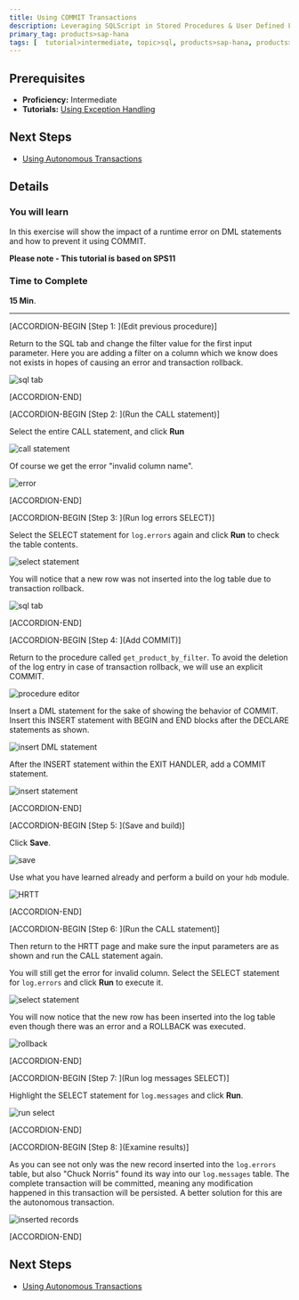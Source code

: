 ```yaml
---
title: Using COMMIT Transactions
description: Leveraging SQLScript in Stored Procedures & User Defined Functions through the use of COMMIT
primary_tag: products>sap-hana
tags: [  tutorial>intermediate, topic>sql, products>sap-hana, products>sap-hana\,-express-edition  ]
---
```

## Prerequisites  
- **Proficiency:** Intermediate
- **Tutorials:** [Using Exception Handling](https://www.sap.com/developer/tutorials/xsa-sqlscript-trans-exception.html)

## Next Steps
- [Using Autonomous Transactions](https://www.sap.com/developer/tutorials/xsa-sqlscript-trans-autonomous.html)

## Details
### You will learn  
In this exercise will show the impact of a runtime error on DML statements and how to prevent it using COMMIT.

**Please note - This tutorial is based on SPS11**

### Time to Complete
**15 Min**.

---


[ACCORDION-BEGIN [Step 1: ](Edit previous procedure)]

Return to the SQL tab and change the filter value for the first input parameter. Here you are adding a filter on a column which we know does not exists in hopes of causing an error and transaction rollback.

![sql tab](1.png)


[ACCORDION-END]

[ACCORDION-BEGIN [Step 2: ](Run the CALL statement)]

Select the entire CALL statement, and click **Run**

![call statement](2.png)

Of course we get the error "invalid column name".

![error](3.png)


[ACCORDION-END]

[ACCORDION-BEGIN [Step 3: ](Run log errors SELECT)]

Select the SELECT statement for `log.errors` again and click **Run** to check the table contents.  

![select statement](4.png)

You will notice that a new row was not inserted into the log table due to transaction rollback.

![sql tab](5.png)


[ACCORDION-END]

[ACCORDION-BEGIN [Step 4: ](Add COMMIT)]

Return to the procedure called `get_product_by_filter`. To avoid the deletion of the log entry in case of transaction rollback, we will use an explicit COMMIT.

![procedure editor](6.png)


Insert a DML statement  for the sake of showing the behavior of COMMIT. Insert this INSERT statement with BEGIN and END blocks after the DECLARE statements as shown.

![insert DML statement](7.png)

After the INSERT statement within the EXIT HANDLER, add a COMMIT statement.

![insert statement](8.png)


[ACCORDION-END]

[ACCORDION-BEGIN [Step 5: ](Save and build)]

Click **Save**.

![save](9.png)

Use what you have learned already and perform a build on your `hdb` module.

![HRTT](10.png)


[ACCORDION-END]

[ACCORDION-BEGIN [Step 6: ](Run the CALL statement)]

Then return to the HRTT page and make sure the input parameters are as shown and run the CALL statement again.

You will still get the error for invalid column. Select the SELECT statement for `log.errors` and click **Run** to execute it.

![select statement](11.png)

You will now notice that the new row has been inserted into the log table even though there was an error and a ROLLBACK was executed.

![rollback](12.png)


[ACCORDION-END]

[ACCORDION-BEGIN [Step 7: ](Run log messages SELECT)]

Highlight the SELECT statement for `log.messages` and click **Run**.   

![run select](13.png)


[ACCORDION-END]

[ACCORDION-BEGIN [Step 8: ](Examine results)]

As you can see not only was the new record inserted into the `log.errors` table, but also "Chuck Norris" found its way into our `log.messages` table. The complete transaction will be committed, meaning any modification happened in this transaction will be persisted. A better solution for this are the autonomous transaction.

![inserted records](14.png)


[ACCORDION-END]




## Next Steps
- [Using Autonomous Transactions](https://www.sap.com/developer/tutorials/xsa-sqlscript-trans-autonomous.html)
